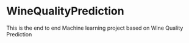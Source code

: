 # WineQualityPrediction
This is the end to end Machine learning project based on Wine Quality Prediction
